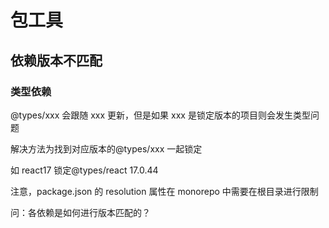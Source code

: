 # 包工具

## 依赖版本不匹配

### 类型依赖

@types/xxx 会跟随 xxx 更新，但是如果 xxx 是锁定版本的项目则会发生类型问题

解决方法为找到对应版本的@types/xxx 一起锁定

如 react17 锁定@types/react 17.0.44

注意，package.json 的 resolution 属性在 monorepo 中需要在根目录进行限制

问：各依赖是如何进行版本匹配的？
